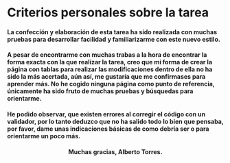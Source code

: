 <h1>Criterios personales sobre la tarea</h1>

<h4><p>La confección y elaboración de esta tarea ha sido realizada con muchas pruebas para desarrollar facilidad y familiarizarme con este nuevo estilo.</p>
<p><h4> A pesar de encontrarme con muchas trabas a la hora de encontrar la forma exacta con la que realizar la tarea, creo que mi forma de crear la página con tablas para realizar las modificaciones dentro de ella no ha sido la más acertada, aún así, me gustaría que me confirmases para aprender más. No he cogido ninguna página como punto de referencia, únicamente ha sido fruto de muchas pruebas y búsquedas para orientarme.</p>
<p><h4>He podido observar, que existen errores al corregir el código con un validador, por lo tanto deduzco que no ha salido todo lo bien que pensaba, por favor, dame unas indicaciones básicas de como debría ser o para orientarme un poco más.
</p></h4>
<p><h4><center>Muchas gracias, Alberto Torres.</p></h4></center>